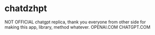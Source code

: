 # chatdzhpt
NOT OFFICIAL chatgpt replica, thank you everyone from other side for making this app, library, method whatever. OPENAI.COM CHATGPT.COM
